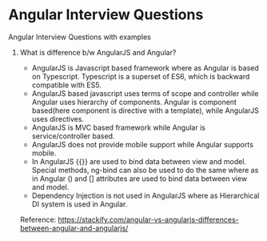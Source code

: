 # Angular Interview Questions
Angular Interview Questions with examples

1. What is difference b/w AngularJS and Angular?
   
   - AngularJS is Javascript based framework where as Angular is based on Typescript. Typescript is a superset of ES6, which is backward compatible with ES5.
   - AngularJS based javascript uses terms of scope and controller while Angular uses hierarchy of components. Angular is component based(here component is directive with a template), while AngularJS uses directives.
   - AngularJS is MVC based framework while Angular is service/controller based.
   - AngularJS does not provide mobile support while Angular supports mobile.
   - In AngularJS {{}} are used to bind data between view and model. Special methods, ng-bind can also be used to do the same where as in Angular () and [] attributes are used to bind data between view and model.
   - Dependency Injection is not used in AngularJS where as Hierarchical DI system is used in Angular.
    
    Reference: https://stackify.com/angular-vs-angularjs-differences-between-angular-and-angularjs/
